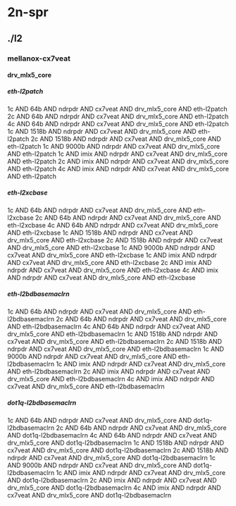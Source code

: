 # 2n-spr
## ./l2
### mellanox-cx7veat
#### drv_mlx5_core
##### eth-l2patch
1c AND 64b AND ndrpdr AND cx7veat AND drv_mlx5_core AND eth-l2patch
2c AND 64b AND ndrpdr AND cx7veat AND drv_mlx5_core AND eth-l2patch
4c AND 64b AND ndrpdr AND cx7veat AND drv_mlx5_core AND eth-l2patch
1c AND 1518b AND ndrpdr AND cx7veat AND drv_mlx5_core AND eth-l2patch
2c AND 1518b AND ndrpdr AND cx7veat AND drv_mlx5_core AND eth-l2patch
1c AND 9000b AND ndrpdr AND cx7veat AND drv_mlx5_core AND eth-l2patch
1c AND imix AND ndrpdr AND cx7veat AND drv_mlx5_core AND eth-l2patch
2c AND imix AND ndrpdr AND cx7veat AND drv_mlx5_core AND eth-l2patch
4c AND imix AND ndrpdr AND cx7veat AND drv_mlx5_core AND eth-l2patch
##### eth-l2xcbase
1c AND 64b AND ndrpdr AND cx7veat AND drv_mlx5_core AND eth-l2xcbase
2c AND 64b AND ndrpdr AND cx7veat AND drv_mlx5_core AND eth-l2xcbase
4c AND 64b AND ndrpdr AND cx7veat AND drv_mlx5_core AND eth-l2xcbase
1c AND 1518b AND ndrpdr AND cx7veat AND drv_mlx5_core AND eth-l2xcbase
2c AND 1518b AND ndrpdr AND cx7veat AND drv_mlx5_core AND eth-l2xcbase
1c AND 9000b AND ndrpdr AND cx7veat AND drv_mlx5_core AND eth-l2xcbase
1c AND imix AND ndrpdr AND cx7veat AND drv_mlx5_core AND eth-l2xcbase
2c AND imix AND ndrpdr AND cx7veat AND drv_mlx5_core AND eth-l2xcbase
4c AND imix AND ndrpdr AND cx7veat AND drv_mlx5_core AND eth-l2xcbase
##### eth-l2bdbasemaclrn
1c AND 64b AND ndrpdr AND cx7veat AND drv_mlx5_core AND eth-l2bdbasemaclrn
2c AND 64b AND ndrpdr AND cx7veat AND drv_mlx5_core AND eth-l2bdbasemaclrn
4c AND 64b AND ndrpdr AND cx7veat AND drv_mlx5_core AND eth-l2bdbasemaclrn
1c AND 1518b AND ndrpdr AND cx7veat AND drv_mlx5_core AND eth-l2bdbasemaclrn
2c AND 1518b AND ndrpdr AND cx7veat AND drv_mlx5_core AND eth-l2bdbasemaclrn
1c AND 9000b AND ndrpdr AND cx7veat AND drv_mlx5_core AND eth-l2bdbasemaclrn
1c AND imix AND ndrpdr AND cx7veat AND drv_mlx5_core AND eth-l2bdbasemaclrn
2c AND imix AND ndrpdr AND cx7veat AND drv_mlx5_core AND eth-l2bdbasemaclrn
4c AND imix AND ndrpdr AND cx7veat AND drv_mlx5_core AND eth-l2bdbasemaclrn
##### dot1q-l2bdbasemaclrn
1c AND 64b AND ndrpdr AND cx7veat AND drv_mlx5_core AND dot1q-l2bdbasemaclrn
2c AND 64b AND ndrpdr AND cx7veat AND drv_mlx5_core AND dot1q-l2bdbasemaclrn
4c AND 64b AND ndrpdr AND cx7veat AND drv_mlx5_core AND dot1q-l2bdbasemaclrn
1c AND 1518b AND ndrpdr AND cx7veat AND drv_mlx5_core AND dot1q-l2bdbasemaclrn
2c AND 1518b AND ndrpdr AND cx7veat AND drv_mlx5_core AND dot1q-l2bdbasemaclrn
1c AND 9000b AND ndrpdr AND cx7veat AND drv_mlx5_core AND dot1q-l2bdbasemaclrn
1c AND imix AND ndrpdr AND cx7veat AND drv_mlx5_core AND dot1q-l2bdbasemaclrn
2c AND imix AND ndrpdr AND cx7veat AND drv_mlx5_core AND dot1q-l2bdbasemaclrn
4c AND imix AND ndrpdr AND cx7veat AND drv_mlx5_core AND dot1q-l2bdbasemaclrn